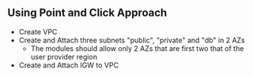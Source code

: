 ## Using Point and Click Approach

- Create VPC
- Create and Attach three subnets "public", "private" and "db" in 2 AZs
  - The modules should allow only 2 AZs that are first two that of the user provider region
- Create and Attach IGW to VPC
